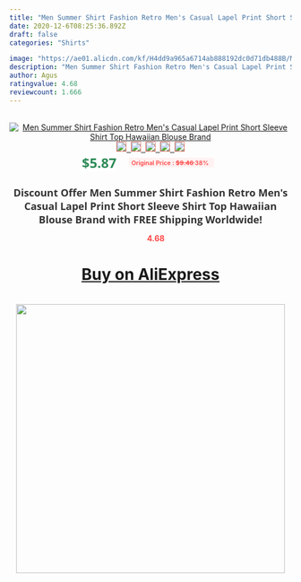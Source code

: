 ```yaml
---
title: "Men Summer Shirt Fashion Retro Men's Casual Lapel Print Short Sleeve Shirt Top Hawaiian Blouse Brand"
date: 2020-12-6T08:25:36.892Z
draft: false
categories: "Shirts"

image: "https://ae01.alicdn.com/kf/H4dd9a965a6714ab888192dc0d71db488B/Men-Summer-Shirt-Fashion-Retro-Men-s-Casual-Lapel-Print-Short-Sleeve-Shirt-Top-Hawaiian-Blouse.jpg"
description: "Men Summer Shirt Fashion Retro Men's Casual Lapel Print Short Sleeve Shirt Top Hawaiian Blouse Brand"
author: Agus
ratingvalue: 4.68
reviewcount: 1.666
---
```

<br>
<div style="text-align: center;">
<a href="https://s.click.aliexpress.com/e/_9zOIo9" target="_blank" rel="nofollow noopener noreferrer"><img alt="Men Summer Shirt Fashion Retro Men's Casual Lapel Print Short Sleeve Shirt Top Hawaiian Blouse Brand" class="magnifier-image" src="https://ae01.alicdn.com/kf/H4dd9a965a6714ab888192dc0d71db488B/Men-Summer-Shirt-Fashion-Retro-Men-s-Casual-Lapel-Print-Short-Sleeve-Shirt-Top-Hawaiian-Blouse.jpg_640x640.jpg">
<br>
<img style="border:1px solid salmon" src="https://ae01.alicdn.com/kf/H4dd9a965a6714ab888192dc0d71db488B/Men-Summer-Shirt-Fashion-Retro-Men-s-Casual-Lapel-Print-Short-Sleeve-Shirt-Top-Hawaiian-Blouse.jpg_120x120.jpg">&nbsp;&nbsp;<img style="border:1px solid salmon" src="https://ae01.alicdn.com/kf/H65d305b6fe76436481288cb61ce166a3R/Men-Summer-Shirt-Fashion-Retro-Men-s-Casual-Lapel-Print-Short-Sleeve-Shirt-Top-Hawaiian-Blouse.jpg_120x120.jpg">&nbsp;&nbsp;<img style="border:1px solid salmon" src="https://ae01.alicdn.com/kf/Hf84d4a228645400b9a437ab85aebc9e4g/Men-Summer-Shirt-Fashion-Retro-Men-s-Casual-Lapel-Print-Short-Sleeve-Shirt-Top-Hawaiian-Blouse.jpg_120x120.jpg">&nbsp;&nbsp;<img style="border:1px solid salmon" src="https://ae01.alicdn.com/kf/H983676e5b21b4f1ea3641ca5d054c826q/Men-Summer-Shirt-Fashion-Retro-Men-s-Casual-Lapel-Print-Short-Sleeve-Shirt-Top-Hawaiian-Blouse.jpg_120x120.jpg">&nbsp;&nbsp;<img style="border:1px solid salmon" src="https://ae01.alicdn.com/kf/Hb127d043d48a40d4a329ea4e9f3a0e4bC/Men-Summer-Shirt-Fashion-Retro-Men-s-Casual-Lapel-Print-Short-Sleeve-Shirt-Top-Hawaiian-Blouse.jpg_120x120.jpg"></a></div><br0>
<div style="text-align: center;"><span style="background-color: white; border: 0px; box-sizing: border-box; color: seagreen; display: inline-block; font-family: &quot;open sans&quot; , &quot;arial&quot; , &quot;helvetica&quot; , sans-serif , &quot;heiti&quot;; font-size: 24px; font-stretch: inherit; font-weight: 700; line-height: inherit; margin: 0px 10px 0px 0px; padding: 0px; vertical-align: middle;">$5.87 </span>
<span style="background: rgb(255 , 241 , 241); border-radius: 3px; border: 0px; box-sizing: border-box; color: #ff4747; display: inline-block; font-family: inherit; font-size: 12px; font-stretch: inherit; font-style: inherit; font-variant: inherit; font-weight: 600; line-height: inherit; margin: 0px; padding: 2px 5px; transform: scale(0.9); vertical-align: middle;">Original Price : <b style="text-decoration: line-through;">$9.46 </b> 38%&nbsp;&nbsp;</span></div>
<h1 style="color: #333333; display: inline-block; font-family: &quot;open sans&quot; , &quot;arial&quot; , &quot;helvetica&quot; , sans-serif , &quot;heiti&quot;; font-size: 18px; font-stretch: inherit; font-weight: 700; text-align: center;">Discount Offer Men Summer Shirt Fashion Retro Men's Casual Lapel Print Short Sleeve Shirt Top Hawaiian Blouse Brand with FREE Shipping Worldwide!</h1>
<div style="color: #ff4747; text-align: center;">
<img src="https://4.bp.blogspot.com/-M0ZcTcb-5uY/XleCXlxnR4I/AAAAAAAAAEc/OrjgMkXV1oMQFaCRZj5HQwOCBcu3w1FegCPcBGAYYCw/s1600/star.png" style="height: 15px;">&nbsp;<b>4.68</b></div>
<div class="button_cont" align="center"><a class="buynow_a" href="https://s.click.aliexpress.com/e/_9zOIo9" target="_blank" rel="nofollow noopener noreferrer"><H1>Buy on AliExpress</H1></a></div><br>
<div class="separator" style="clear: both; text-align: center;">
<img src="https://lh3.googleusercontent.com/-pTy5HemUv9M/XlePHvY0dAI/AAAAAAAAAE4/0nX5iRUoIWY8eMW9Dpxeirr157OZliDIgCLcBGAsYHQ/s1600/badge.gif" width="480">
</div>

